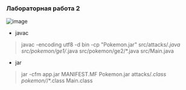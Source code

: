 ### Лабораторная работа 2

![image](https://github.com/vnikolaenko-dev/ITMO/assets/64604542/08edf289-3284-4adf-bd11-f65b78936cc6)


- javac
>javac -encoding utf8 -d bin -cp "Pokemon.jar" src/attacks/*.java src/pokemon/ge1/*.java src/pokemon/ge2/*.java src/Main.java
- jar
>jar -cfm app.jar MANIFEST.MF Pokemon.jar attacks/*.class pokemon/*/*.class Main.class
